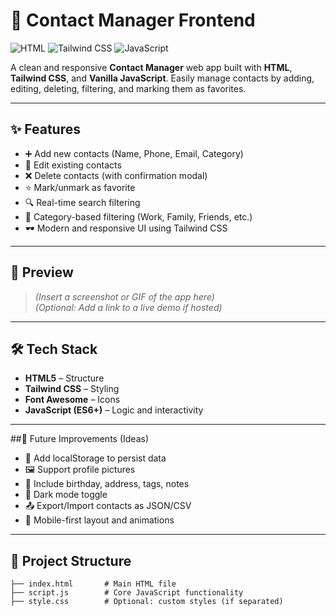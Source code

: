 # 📇 Contact Manager Frontend

![HTML](https://img.shields.io/badge/HTML5-E34F26?style=for-the-badge&logo=html5&logoColor=white)
![Tailwind CSS](https://img.shields.io/badge/TailwindCSS-06B6D4?style=for-the-badge&logo=tailwindcss&logoColor=white)
![JavaScript](https://img.shields.io/badge/JavaScript-F7DF1E?style=for-the-badge&logo=javascript&logoColor=black)

A clean and responsive **Contact Manager** web app built with **HTML**, **Tailwind CSS**, and **Vanilla JavaScript**. Easily manage contacts by adding, editing, deleting, filtering, and marking them as favorites.

---

## ✨ Features

- ➕ Add new contacts (Name, Phone, Email, Category)
- 📝 Edit existing contacts
- ❌ Delete contacts (with confirmation modal)
- ⭐ Mark/unmark as favorite
- 🔍 Real-time search filtering
- 🎯 Category-based filtering (Work, Family, Friends, etc.)
- 🕶️ Modern and responsive UI using Tailwind CSS

---

## 📸 Preview

> *(Insert a screenshot or GIF of the app here)*  
> *(Optional: Add a link to a live demo if hosted)*

---

## 🛠️ Tech Stack

- **HTML5** – Structure
- **Tailwind CSS** – Styling
- **Font Awesome** – Icons
- **JavaScript (ES6+)** – Logic and interactivity

---

##🔧 Future Improvements (Ideas)
- 💾 Add localStorage to persist data
- 🖼️ Support profile pictures
- 🎂 Include birthday, address, tags, notes
- 🌙 Dark mode toggle
- 📤 Export/Import contacts as JSON/CSV
- 📱 Mobile-first layout and animations

---

## 📂 Project Structure

```plaintext
├── index.html       # Main HTML file
├── script.js        # Core JavaScript functionality
├── style.css        # Optional: custom styles (if separated)
